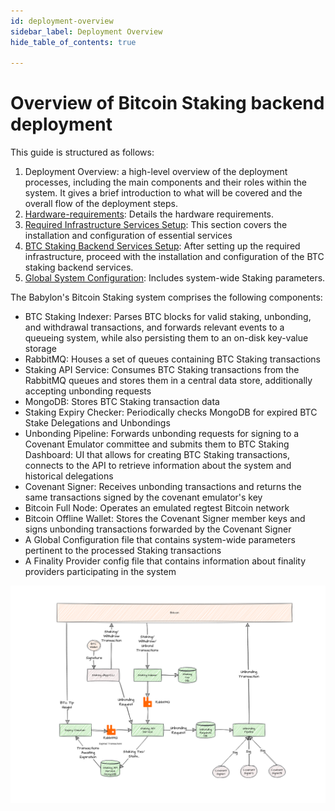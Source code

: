 ```yaml
---
id: deployment-overview
sidebar_label: Deployment Overview
hide_table_of_contents: true

---
```

# Overview of Bitcoin Staking backend deployment

This guide is structured as follows:

1. Deployment Overview: a high-level overview of the deployment processes,
including the main components and their roles within the system.
It gives a brief introduction to what will be covered
and the overall flow of the deployment steps.
2. [Hardware-requirements](./hardware-requirements.md): Details the hardware requirements.
3. [Required Infrastructure Services Setup](./infra/overview.md):
This section covers the installation and configuration of essential services
4. [BTC Staking Backend Services Setup](./services/overview.md):
After setting up the required infrastructure,
proceed with the installation and configuration of the BTC staking backend services.
5. [Global System Configuration](./global-system-configuration.md):
Includes system-wide Staking parameters.

The Babylon's Bitcoin Staking system comprises the following components:

- BTC Staking Indexer: Parses BTC blocks for valid staking, unbonding,
and withdrawal transactions, and forwards relevant events to a queueing system,
while also persisting them to an on-disk key-value storage
- RabbitMQ: Houses a set of queues containing BTC Staking transactions
- Staking API Service: Consumes BTC Staking transactions
from the RabbitMQ queues and stores them in a central data store,
additionally accepting unbonding requests
- MongoDB: Stores BTC Staking transaction data
- Staking Expiry Checker: Periodically checks MongoDB
for expired BTC Stake Delegations and Unbondings
- Unbonding Pipeline: Forwards unbonding requests
for signing to a Covenant Emulator committee and submits them to BTC
Staking Dashboard: UI that allows for creating BTC Staking transactions,
connects to the API to retrieve information about the system and historical delegations
- Covenant Signer: Receives unbonding transactions and returns the same
transactions signed by the covenant emulator's key
- Bitcoin Full Node: Operates an emulated regtest Bitcoin network
- Bitcoin Offline Wallet: Stores the Covenant Signer member keys
and signs unbonding transactions forwarded by the Covenant Signer
- A Global Configuration file that contains system-wide parameters pertinent
to the processed Staking transactions
- A Finality Provider config file that contains information
about finality providers participating in the system

![Overview of Bitcoin Staking backend deployment](images/phase-1-overview.png)
